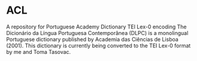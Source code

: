 # ACL
A repository for Portuguese Academy Dictionary TEI Lex-0 encoding
The Dicionário da Língua Portuguesa Contemporânea (DLPC) is a monolingual Portuguese dictionary published by Academia das Ciências de Lisboa (2001). This dictionary is currently being converted to the TEI Lex-0 format by me and Toma Tasovac.
